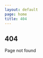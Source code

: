 ```yaml
---
layout: default
page: home
title: 404
---
```


<section>
    <article>
        <h2>404</h2>
        <p>Page not found</p>
    </article>
</section>
